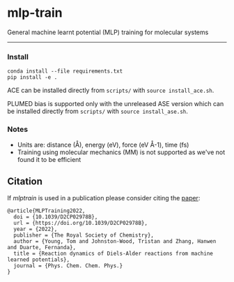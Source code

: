 # mlp-train
General machine learnt potential (MLP) training for molecular systems

***
### Install


```
conda install --file requirements.txt
pip install -e .
```

ACE can be installed directly from `scripts/` with `source install_ace.sh`.

PLUMED bias is supported only with the unreleased ASE version which can be installed directly from `scripts/` with `source install_ase.sh`.

### Notes

- Units are: distance (Å), energy (eV), force (eV Å-1), time (fs)
- Training using molecular mechanics (MM) is not supported as we've not found it to be efficient

## Citation

If _mlptrain_ is used in a publication please consider citing the [paper](https://doi.org/10.1039/D2CP02978B):

```
@article{MLPTraining2022,
  doi = {10.1039/D2CP02978B},
  url = {https://doi.org/10.1039/D2CP02978B},
  year = {2022},
  publisher = {The Royal Society of Chemistry},
  author = {Young, Tom and Johnston-Wood, Tristan and Zhang, Hanwen and Duarte, Fernanda},
  title = {Reaction dynamics of Diels-Alder reactions from machine learned potentials},
  journal = {Phys. Chem. Chem. Phys.}
}
```
